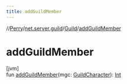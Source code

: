 ```yaml
---
title: addGuildMember
---
```

//[Perry](../../../index.html)/[net.server.guild](../index.html)/[Guild](index.html)/[addGuildMember](add-guild-member.html)



# addGuildMember



[jvm]\
fun [addGuildMember](add-guild-member.html)(mgc: [GuildCharacter](../-guild-character/index.html)): [Int](https://kotlinlang.org/api/latest/jvm/stdlib/kotlin/-int/index.html)




